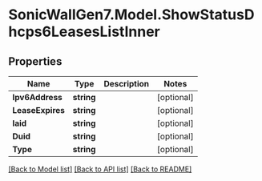 # SonicWallGen7.Model.ShowStatusDhcps6LeasesListInner

## Properties

Name | Type | Description | Notes
------------ | ------------- | ------------- | -------------
**Ipv6Address** | **string** |  | [optional] 
**LeaseExpires** | **string** |  | [optional] 
**Iaid** | **string** |  | [optional] 
**Duid** | **string** |  | [optional] 
**Type** | **string** |  | [optional] 

[[Back to Model list]](../README.md#documentation-for-models) [[Back to API list]](../README.md#documentation-for-api-endpoints) [[Back to README]](../README.md)

